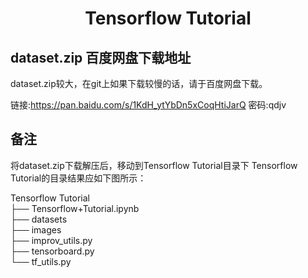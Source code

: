 <h1 align="center"> Tensorflow Tutorial </h1>

## dataset.zip 百度网盘下载地址

dataset.zip较大，在git上如果下载较慢的话，请于百度网盘下载。

链接:https://pan.baidu.com/s/1KdH_ytYbDn5xCoqHtiJarQ  密码:qdjv


## 备注
将dataset.zip下载解压后，移动到Tensorflow Tutorial目录下
Tensorflow Tutorial的目录结果应如下图所示：

Tensorflow Tutorial  
├── Tensorflow+Tutorial.ipynb  
├── datasets  
├── images  
├── improv_utils.py  
├── tensorboard.py  
└── tf_utils.py
